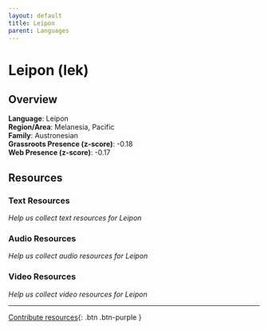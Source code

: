 ```yaml
---
layout: default
title: Leipon
parent: Languages
---
```


# Leipon (lek)

## Overview

**Language**: Leipon  
**Region/Area**: Melanesia, Pacific  
**Family**: Austronesian  
**Grassroots Presence (z-score)**: -0.18  
**Web Presence (z-score)**: -0.17  

## Resources

### Text Resources
*Help us collect text resources for Leipon*

### Audio Resources
*Help us collect audio resources for Leipon*

### Video Resources
*Help us collect video resources for Leipon*

---

[Contribute resources](https://forms.office.com/e/1SfLJx3u1r){: .btn .btn-purple }
